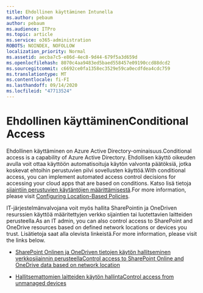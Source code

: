 ```yaml
---
title: Ehdollinen käyttäminen Intunella
ms.author: pebaum
author: pebaum
ms.audience: ITPro
ms.topic: article
ms.service: o365-administration
ROBOTS: NOINDEX, NOFOLLOW
localization_priority: Normal
ms.assetid: aecba7c5-e86d-4ec8-9d44-679f5a3d659d
ms.openlocfilehash: 8070c4aa9483ed5baed558457e09190ccd88dcd2
ms.sourcegitcommit: c6692ce0fa1358ec3529e59ca0ecdfdea4cdc759
ms.translationtype: MT
ms.contentlocale: fi-FI
ms.lasthandoff: 09/14/2020
ms.locfileid: "47713524"
---
```

# <a name="conditional-access"></a><span data-ttu-id="e7d73-102">Ehdollinen käyttäminen</span><span class="sxs-lookup"><span data-stu-id="e7d73-102">Conditional Access</span></span>

<span data-ttu-id="e7d73-103">Ehdollinen käyttäminen on Azure Active Directory-ominaisuus.</span><span class="sxs-lookup"><span data-stu-id="e7d73-103">Conditional access is a capability of Azure Active Directory.</span></span> <span data-ttu-id="e7d73-104">Ehdollisen käyttö oikeuden avulla voit ottaa käyttöön automatisoituja käytön valvonta päätöksiä, jotka koskevat ehtoihin perustuvien pilvi sovellusten käyttöä.</span><span class="sxs-lookup"><span data-stu-id="e7d73-104">With conditional access, you can implement automated access control decisions for accessing your cloud apps that are based on conditions.</span></span> <span data-ttu-id="e7d73-105">Katso lisä tietoja [sijaintiin perustuvien käytäntöjen määrittämisestä](https://docs.microsoft.com/azure/active-directory/conditional-access/overview).</span><span class="sxs-lookup"><span data-stu-id="e7d73-105">For more information, please visit [Configuring Location-Based Policies](https://docs.microsoft.com/azure/active-directory/conditional-access/overview).</span></span>

<span data-ttu-id="e7d73-106">IT-järjestelmänvalvojana voit myös hallita SharePointin ja OneDriven resurssien käyttöä määritettyjen verkko sijaintien tai luotettavien laitteiden perusteella.</span><span class="sxs-lookup"><span data-stu-id="e7d73-106">As an IT admin, you can also control access to SharePoint and OneDrive resources based on defined network locations or devices you trust.</span></span> <span data-ttu-id="e7d73-107">Lisätietoja saat alla olevista linkeistä.</span><span class="sxs-lookup"><span data-stu-id="e7d73-107">For more information, please visit the links below.</span></span>

- [<span data-ttu-id="e7d73-108">SharePoint Onlinen ja OneDriven tietojen käytön hallitseminen verkkosijainnin perusteella</span><span class="sxs-lookup"><span data-stu-id="e7d73-108">Control access to SharePoint Online and OneDrive data based on network location</span></span>](https://docs.microsoft.com/sharepoint/control-access-based-on-network-location)

- [<span data-ttu-id="e7d73-109">Hallitsemattomien laitteiden käytön hallinta</span><span class="sxs-lookup"><span data-stu-id="e7d73-109">Control access from unmanaged devices</span></span>](https://docs.microsoft.com/sharepoint/control-access-from-unmanaged-devices)

